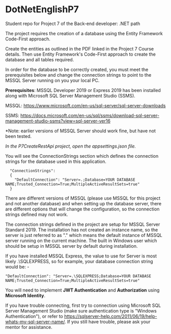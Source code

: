 # DotNetEnglishP7
Student repo for Project 7 of the Back-end developer: .NET path

The project requires the creation of a database using the Entity Framework Code-First approach. 

Create the entities as outlined in the PDF linked in the Project 7 Course details. Then use Entity Framework's Code-First approach to create the database and all tables required. 

In order for the database to be correctly created, you must meet the prerequisites below and change the connection strings to point to the MSSQL Server running on you your local PC.

**Prerequisites**: MSSQL Developer 2019 or Express 2019 has been installed along with Microsoft SQL Server Management Studio (SSMS).

MSSQL: https://www.microsoft.com/en-us/sql-server/sql-server-downloads

SSMS: https://docs.microsoft.com/en-us/sql/ssms/download-sql-server-management-studio-ssms?view=sql-server-ver16

*Note: earlier versions of MSSQL Server should work fine, but have not been tested.

*In the P7CreateRestApi project, open the appsettings.json file.*

You will see the ConnectionStrings section which defines the connection strings for the database used in this application.

      "ConnectionStrings":
      {
        "DefaultConnection": "Server=.;Database=YOUR DATABASE NAME;Trusted_Connection=True;MultipleActiveResultSets=true"
      }

There are different versions of MSSQL (please use MSSQL for this project and not another database) and when setting up the database server, there are different options that will change the configuration, so the connection strings defined may not work.

The connection strings defined in the project are setup for MSSQL Server Standard 2019. The installation has not created an instance name, so the server is just referred to as "." which means the default instance of MSSQL server running on the current machine. The built in Windows user which should be setup in MSSQL server by default during installation.

If you have installed MSSQL Express, the value to use for Server is most likely .\SQLEXPRESS, so for example, your database  connection string would be: -

    "DefaultConnection": "Server=.\SQLEXPRESS;Database=YOUR DATABASE NAME;Trusted_Connection=True;MultipleActiveResultSets=true"


You will need to implement **JWT Authentication** and **Authorization** using **Microsoft Identity**. 

If you have trouble connecting, first try to connection using Microsoft SQL Server Management Studio (make sure authentication type  is "Windows Authentication"), or refer to https://sqlserver-help.com/2011/06/19/help-whats-my-sql-server-name/.
If you still have trouble, please ask your mentor for assistance.
